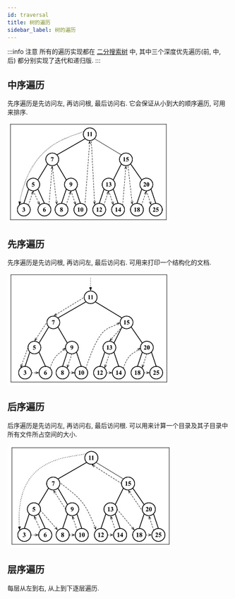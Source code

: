 ```yaml
---
id: traversal
title: 树的遍历
sidebar_label: 树的遍历
---
```


:::info 注意
所有的遍历实现都在 [二分搜索树](/data-structure/tree/bst) 中, 其中三个深度优先遍历(前, 中, 后) 都分别实现了迭代和递归版.
:::

## 中序遍历

先序遍历是先访问左, 再访问根, 最后访问右. 它会保证从小到大的顺序遍历, 可用来排序.

![中序遍历](../../static/img/inOrderTraverse.jpg)

## 先序遍历

先序遍历是先访问根, 再访问左, 最后访问右. 可用来打印一个结构化的文档.

![先序遍历](../../static/img/preOrderTraverse.jpg)

## 后序遍历

后序遍历是先访问左, 再访问右, 最后访问根. 可以用来计算一个目录及其子目录中所有文件所占空间的大小.

![后序遍历](../../static/img/postOrderTraverse.jpg)

## 层序遍历

每层从左到右, 从上到下逐层遍历.
